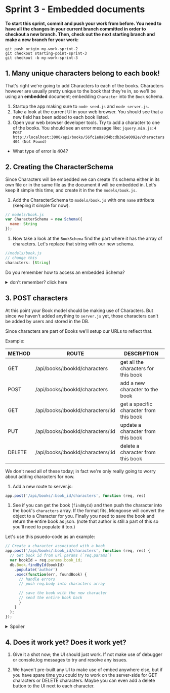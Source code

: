 # Sprint 3 - Embedded documents

**To start this sprint, commit and push your work from before. You need to have all the changes in your current branch committed in order to checkout a new branch.  Then, check out the next starting branch and make a new branch for your work:**
  ```
  git push origin my-work-sprint-2
  git checkout starting-point-sprint-3
  git checkout -b my-work-sprint-3
  ```

  
## 1. Many unique characters belong to each book!

That's right we're going to add Characters to each of the books.
Characters however are usually pretty unique to the book that they're in, so we'll be using an **embedded** document; embedding `Character` into the `Book` schema.  

1. Startup the app making sure to `node seed.js` and `node server.js`.  
1. Take a look at the current UI in your web browser.  You should see that a new field has been added to each book listed.
1. Open your web browser developer tools.  Try to add a character to one of the books.  You should see an error message like: `jquery.min.js:4 POST http://localhost:3000/api/books/56fc1e8a8d4bcdb3e5e0092e/characters 404 (Not Found)`
  * What type of error is 404?


## 2. Creating the CharacterSchema

Since Characters will be embedded we can create it's schema either in its own file or in the same file as the document it will be embedded in.  Let's keep it simple this time; and create it in the the `models/book.js`.  

1. Add the CharacterSchema to `models/book.js` with one `name` attribute (keeping it simple for now).

  ```js
  // models/book.js
  var CharacterSchema = new Schema({
    name: String
  });
  ```

1. Now take a look at the `BookSchema` find the part where it has the array of characters.  Let's replace that string with our new schema.

  ```js
  //models/book.js
  // change this
  characters: [String]
  ```

  Do you remember how to access an embedded Schema?  

  <details><summary>don't remember?  click here</summary>
    ```js
    characters: [CharacterSchema]
    ```
  </details>




## 3. POST characters

At this point your Book model should be making use of Characters.  But since we haven't added anything to `server.js` yet, those characters can't be added by users and stored in the DB.

Since characters are part of Books we'll setup our URLs to reflect that.  

Example:

| METHOD  | ROUTE   | DESCRIPTION |
| ------- | --------------------------| ----------------|
| GET     | /api/books/:bookId/characters | get all the characters for this book |
| POST    | /api/books/:bookId/characters | add a new character to the book      |
| GET     | /api/books/:bookId/characters/:id | get a specific character from this book |
| PUT     | /api/books/:bookId/characters/:id | update a  character from this book |
| DELETE  | /api/books/:bookId/characters/:id | delete a character from this book |


We don't need all of these today; in fact we're only really going to worry about adding characters for now.


1. Add a new route to server.js:

  ```js
  app.post('/api/books/:book_id/characters', function (req, res)
  ```


1. See if you can get the book (`findById`) and then push the character into the book's `characters` array.  If the format fits, Mongoose will convert the object to a Character for you.  Finally you need to save the book and return the entire book as json.  (note that author is still a part of this so you'll need to populate it too.)

  Let's use this psuedo-code as an example:

  ```js
  // Create a character associated with a book
  app.post('/api/books/:book_id/characters', function (req, res) {
    // Get book id from url params (`req.params`)
    var bookId = req.params.book_id;
    db.Book.findById(bookId)
      .populate('author')
      .exec(function(err, foundBook) {
        // handle errors
        // push req.body into characters array

        // save the book with the new character
        // send the entire book back
        }
      }
    );
  });
  ```



  <details><summary>Spoiler</summary>

    ```js
    // Create a character associated with a book
    app.post('/api/books/:book_id/characters', function (req, res) {
      // Get book id from url params (`req.params`)
      var bookId = req.params.book_id;
      db.Book.findById(bookId)
        .populate('author') // Reference to author
        // now we can worry about saving that character
        .exec(function(err, foundBook) {
          console.log(foundBook);
          if (err) {
            res.status(500).json({error: err.message});
          } else if (foundBook === null) {
            // Is this the same as checking if the foundBook is undefined?
            res.status(404).json({error: "No Book found by this ID"});
          } else {
            // push character into characters array
            foundBook.characters.push(req.body);
            // save the book with the new character
            foundBook.save();
            res.status(201).json(foundBook);
          }
        }
      );
    });
    ```
  </details>


## 4. Does it work yet?  Does it work yet?

1. Give it a shot now; the UI should just work.  If not make use of debugger or console.log messages to try and resolve any issues.  

1. We haven't pre-built any UI to make use of embed anywhere else, but if you have spare time you could try to work on the server-side for GET characters or DELETE characters.  Maybe you can even add a delete button to the UI next to each character.  
